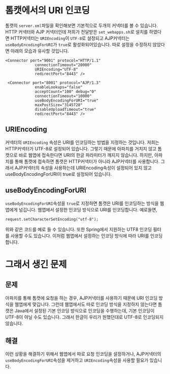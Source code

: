 # 톰캣에서의 URI 인코딩
톰캣의 `server.xml`파일을 확인해보면 기본적으로 두개의 커넥터를 볼 수 있습니다. HTTP 커넥터와 AJP 커넥터인데 저희가 전달받은 `set_webapps.sh`로 설치를 하였다면 HTTP커넥터는 `URIEncoding`이 `UTF-8`로 설정되고 AJP커넥터는 `useBodyEncodingForURI`가 `true`로 활성화되어있습니다. 따로 설정을 수정하지 않았다면 아래의 모습과 유사할 것입니다.

```
<Connector port="9001" protocol="HTTP/1.1"
             connectionTimeout="20000"
             URIEncoding="UTF-8"
             redirectPort="8443" />

 <Connector port="8001" protocol="AJP/1.3"
             enableLookups="false"
             acceptCount="100" debug="0"
             connectionTimeout="10000"
             useBodyEncodingForURI="true"
             maxPostSize="3145728"
             disableUploadTimeout="true"
             redirectPort="8443" />
```
## URIEncoding
커넥터의 `URIEncoding` 속성은 URI를 인코딩하는 방법을 지정하는 것입니다. 저희는 HTTP커넥터가 UTF-8로 설정되어 있습니다. 그렇기 때문에 아파치를 거치지 않고 톰캣으로 바로 웹앱에 접속한다면 URI의 한글 파라미터가 깨지지 않습니다.
하지만, 아파치를 통해 톰캣에 접속하면 톰캣은 HTTP커넥터가 아니라 AJP커넥터를 사용합니다. 그래서 AJP커넥터의 속성을 사용하는데 URIEncoding속성이 설정되어 있지 않고 useBodyEncodingForURI이 true로 설정되어 있습니다.

## useBodyEncodingForURI
`useBodyEncodingForURI`속성을 `true`로 지정하면 톰캣은 URI를 인코딩하는 방식을 웹앱에게 넘깁니다. 웹앱에서 설정한 인코딩 방식으로 URI를 인코딩합니다. 예로들면,

```
request.setCharacterSetEncoding("utf-8");
```
위와 같은 코드를 예로 들 수 있습니다. 또한 Spring에서 지원하는 UTF8 인코딩 필터를 사용할 수도 있습니다. 이처럼 웹앱에서 설정하는 인코딩 방식에 따라 URI를 인코딩합니다.

# 그래서 생긴 문제
## 문제
아파치를 통해 톰캣에 요청을 하는 경우, AJP커넥터를 사용하기 때문에 URI 인코딩 방식을 웹앱에게 맞깁니다. 그런데 웹앱에서도 따로 인코딩 방식을 지정하지 않는다면 톰캣은 Java에서 설정된 기본 인코딩 방식으로 인코딩을 수행하는데, 기본 인코딩이 UTF-8이 아닐 수도 있습니다. 그래서 한글이 우리가 원했던대로 UTF-8로 인코딩되지 않습니다. 

## 해결
이런 상황을 해결하기 위해서 웹앱에서 따로 요청 인코딩을 설정하거나, AJP커넥터의 `useBodyEncodingForURI`속성을 제거하고 `URIEncoding`속성을 사용할 필요가 있습니다.
